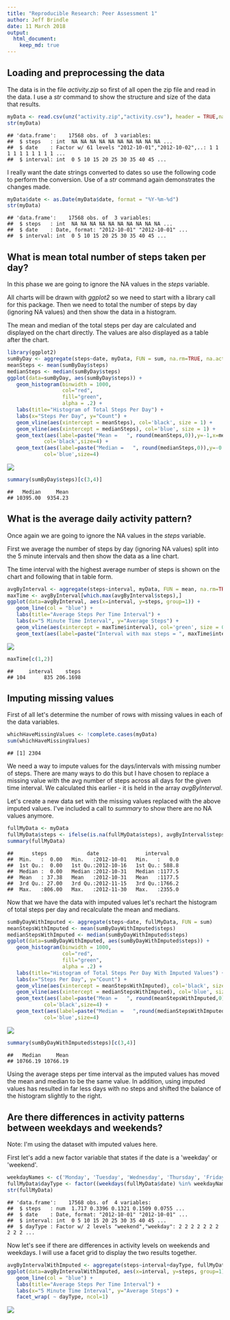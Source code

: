 ```yaml
---
title: "Reproducible Research: Peer Assessment 1"
author: Jeff Brindle
date: 11 March 2018
output: 
  html_document:
    keep_md: true
---
```



## Loading and preprocessing the data
The data is in the file *activity.zip* so first of all open the zip file and read in the data.  I use a *str* command to show the structure and size of the data that results.


```r
myData <- read.csv(unz("activity.zip","activity.csv"), header = TRUE,na.strings="NA")
str(myData)
```

```
## 'data.frame':	17568 obs. of  3 variables:
##  $ steps   : int  NA NA NA NA NA NA NA NA NA NA ...
##  $ date    : Factor w/ 61 levels "2012-10-01","2012-10-02",..: 1 1 1 1 1 1 1 1 1 1 ...
##  $ interval: int  0 5 10 15 20 25 30 35 40 45 ...
```

I really want the date strings converted to dates so use the following code to perform the conversion. Use of a *str* command again demonstrates the changes made.


```r
myData$date <- as.Date(myData$date, format = "%Y-%m-%d")
str(myData)
```

```
## 'data.frame':	17568 obs. of  3 variables:
##  $ steps   : int  NA NA NA NA NA NA NA NA NA NA ...
##  $ date    : Date, format: "2012-10-01" "2012-10-01" ...
##  $ interval: int  0 5 10 15 20 25 30 35 40 45 ...
```

## What is mean total number of steps taken per day?

In this phase we are going to ignore the NA values in the *steps* variable.

All charts will be drawn with *ggplot2* so we need to start with a library call for this package.  Then we need to total the number of steps by day (ignoring NA values) and then show the data in a histogram.

The mean and median of the total steps per day are calculated and displayed on the chart directly.  The values are also displayed as a table after the chart.


```r
library(ggplot2)
sumByDay <- aggregate(steps~date, myData, FUN = sum, na.rm=TRUE, na.action="na.pass")
meanSteps <- mean(sumByDay$steps)
medianSteps <- median(sumByDay$steps)
ggplot(data=sumByDay, aes(sumByDay$steps)) + 
   geom_histogram(binwidth = 1000,
                  col="red", 
                  fill="green", 
                  alpha = .2) + 
   labs(title="Histogram of Total Steps Per Day") +
   labs(x="Steps Per Day", y="Count") +
   geom_vline(aes(xintercept = meanSteps), col='black', size = 1) +
   geom_vline(aes(xintercept = medianSteps), col='blue', size = 1) +
   geom_text(aes(label=paste("Mean =   ", round(meanSteps,0)),y=-1,x=meanSteps),
            col='black',size=4) +
   geom_text(aes(label=paste("Median =   ", round(medianSteps,0)),y=-0.5,x=medianSteps),
            col='blue',size=4)
```

![](PA1_template_files/figure-html/meanSteps-1.png)<!-- -->

```r
summary(sumByDay$steps)[c(3,4)]
```

```
##   Median     Mean 
## 10395.00  9354.23
```


## What is the average daily activity pattern?

Once again we are going to ignore the NA values in the *steps* variable.

First we average the number of steps by day (ignoring NA values) split into the 5 minute intervals and then show the data as a line chart.

The time interval with the highest average number of steps is shown on the chart and following that in table form.


```r
avgByInterval <- aggregate(steps~interval, myData, FUN = mean, na.rm=TRUE, na.action="na.pass")
maxTime <- avgByInterval[which.max(avgByInterval$steps),]
ggplot(data=avgByInterval, aes(x=interval, y=steps, group=1)) +
   geom_line(col = "blue") +
   labs(title="Average Steps Per Time Interval") +
   labs(x="5 Minute Time Interval", y="Average Steps") +
   geom_vline(aes(xintercept = maxTime$interval), col='green', size = 0.5) +
   geom_text(aes(label=paste("Interval with max steps = ", maxTime$interval, ". # steps = ",                     round(maxTime$steps,1)),y=-2,x=maxTime$interval), col='dark green',size=4) 
```

![](PA1_template_files/figure-html/activityPattern-1.png)<!-- -->

```r
maxTime[c(1,2)]
```

```
##     interval    steps
## 104      835 206.1698
```

## Imputing missing values

First of all let's determine the number of rows with missing values in each of the data variables.


```r
whichHaveMissingValues <- !complete.cases(myData)
sum(whichHaveMissingValues)
```

```
## [1] 2304
```

We need a way to impute values for the days/intervals with missing number of steps.  There are many ways to do this but I have chosen to replace a missing value with the avg number of steps across all days for the given time interval.  We calculated this earlier - it is held in the array *avgByInterval*.

Let's create a new data set with the missing values replaced with the above imputed values.  I've included a call to *summary* to show there are no NA values anymore.


```r
fullMyData <- myData
fullMyData$steps <- ifelse(is.na(fullMyData$steps), avgByInterval$steps[as.factor(fullMyData$interval)], fullMyData$steps)
summary(fullMyData)
```

```
##      steps             date               interval     
##  Min.   :  0.00   Min.   :2012-10-01   Min.   :   0.0  
##  1st Qu.:  0.00   1st Qu.:2012-10-16   1st Qu.: 588.8  
##  Median :  0.00   Median :2012-10-31   Median :1177.5  
##  Mean   : 37.38   Mean   :2012-10-31   Mean   :1177.5  
##  3rd Qu.: 27.00   3rd Qu.:2012-11-15   3rd Qu.:1766.2  
##  Max.   :806.00   Max.   :2012-11-30   Max.   :2355.0
```

Now that we have the data with imputed values let's rechart the histogram of total steps per day and recalculate the mean and medians.


```r
sumByDayWithImputed <- aggregate(steps~date, fullMyData, FUN = sum)
meanStepsWithImputed <- mean(sumByDayWithImputed$steps)
medianStepsWithImputed <- median(sumByDayWithImputed$steps)
ggplot(data=sumByDayWithImputed, aes(sumByDayWithImputed$steps)) + 
   geom_histogram(binwidth = 1000,
                  col="red", 
                  fill="green", 
                  alpha = .2) + 
   labs(title="Histogram of Total Steps Per Day With Imputed Values") +
   labs(x="Steps Per Day", y="Count") +
   geom_vline(aes(xintercept = meanStepsWithImputed), col='black', size = 1) +
   geom_vline(aes(xintercept = medianStepsWithImputed), col='blue', size = 1) +
   geom_text(aes(label=paste("Mean =   ", round(meanStepsWithImputed,0)),y=-1,x=meanStepsWithImputed),
            col='black',size=4) +
   geom_text(aes(label=paste("Median =   ",round(medianStepsWithImputed,0)),y=-0.5,x=medianStepsWithImputed),
            col='blue',size=4)
```

![](PA1_template_files/figure-html/meanImputedSteps-1.png)<!-- -->

```r
summary(sumByDayWithImputed$steps)[c(3,4)]
```

```
##   Median     Mean 
## 10766.19 10766.19
```

Using the average steps per time interval as the imputed values has moved the mean and median to be the same value.  In addition, using imputed values has resulted in far less days with no steps and shifted the balance of the histogram slightly to the right.

## Are there differences in activity patterns between weekdays and weekends?

Note: I'm using the dataset with imputed values here.

First let's add a new factor variable that states if the date is a 'weekday' or 'weekend'.


```r
weekdayNames <- c('Monday', 'Tuesday', 'Wednesday', 'Thursday', 'Friday')
fullMyData$dayType <- factor((weekdays(fullMyData$date) %in% weekdayNames), levels=c(FALSE, TRUE), labels=c('weekend', 'weekday'))
str(fullMyData)
```

```
## 'data.frame':	17568 obs. of  4 variables:
##  $ steps   : num  1.717 0.3396 0.1321 0.1509 0.0755 ...
##  $ date    : Date, format: "2012-10-01" "2012-10-01" ...
##  $ interval: int  0 5 10 15 20 25 30 35 40 45 ...
##  $ dayType : Factor w/ 2 levels "weekend","weekday": 2 2 2 2 2 2 2 2 2 2 ...
```

Now let's see if there are differences in activity levels on weekends and weekdays.  I will use a facet grid to display the two results together.


```r
avgByIntervalWithImputed <- aggregate(steps~interval+dayType, fullMyData, FUN = mean)
ggplot(data=avgByIntervalWithImputed, aes(x=interval, y=steps, group=1)) +
   geom_line(col = "blue") +
   labs(title="Average Steps Per Time Interval") +
   labs(x="5 Minute Time Interval", y="Average Steps") +
   facet_wrap( ~ dayType, ncol=1)
```

![](PA1_template_files/figure-html/facetChart-1.png)<!-- -->
